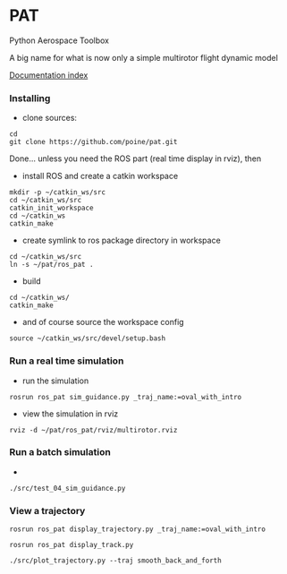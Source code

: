 # PAT
Python Aerospace Toolbox

A big name for what is now only a simple multirotor flight dynamic model


[Documentation index](https://poine.github.io/pat)



### Installing

 * clone sources:
 ```
 cd
 git clone https://github.com/poine/pat.git
 ```

Done... unless you need the ROS part (real time display in rviz), then

* install ROS and create a catkin workspace
 ```
mkdir -p ~/catkin_ws/src
cd ~/catkin_ws/src
catkin_init_workspace
cd ~/catkin_ws
catkin_make
```
  * create symlink to ros package directory in workspace
```
cd ~/catkin_ws/src
ln -s ~/pat/ros_pat .
``` 
  * build 
```
cd ~/catkin_ws/
catkin_make
```
 * and of course source the workspace config
 ```
source ~/catkin_ws/src/devel/setup.bash
```

### Run a real time simulation
 * run the simulation
```
rosrun ros_pat sim_guidance.py _traj_name:=oval_with_intro
```
  * view the simulation in rviz
```
rviz -d ~/pat/ros_pat/rviz/multirotor.rviz
```

### Run a batch simulation
* 
```
./src/test_04_sim_guidance.py
```

### View a trajectory

```
rosrun ros_pat display_trajectory.py _traj_name:=oval_with_intro
```

```
rosrun ros_pat display_track.py
```

```
./src/plot_trajectory.py --traj smooth_back_and_forth
```
